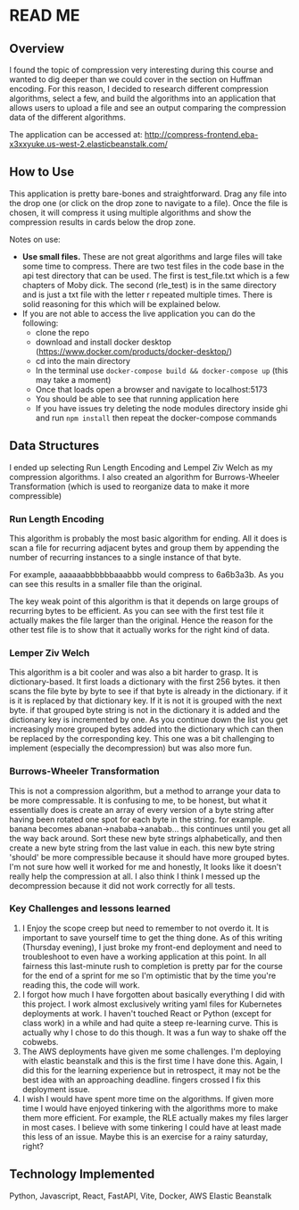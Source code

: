 # READ ME

## Overview

I found the topic of compression very interesting during this course and wanted to dig deeper than we could cover in the section on Huffman encoding. For this reason, I decided to research different compression algorithms, select a few, and build the algorithms into an application that allows users to upload a file and see an output comparing the compression data of the different algorithms.

The application can be accessed at: http://compress-frontend.eba-x3xxyuke.us-west-2.elasticbeanstalk.com/

## How to Use

This application is pretty bare-bones and straightforward. Drag any file into the drop one (or click on the drop zone to navigate to a file). Once the file is chosen, it will compress it using multiple algorithms and show the compression results in cards below the drop zone.

Notes on use:

- **Use small files.** These are not great algorithms and large files will take some time to compress. There are two test files in the code base in the api test directory that can be used. The first is test_file.txt which is a few chapters of Moby dick. The second (rle_test) is in the same directory and is just a txt file with the letter r repeated multiple times. There is solid reasoning for this which will be explained below.
- If you are not able to access the live application you can do the following:
    - clone the repo
    - download and install docker desktop (https://www.docker.com/products/docker-desktop/)
    - cd into the main directory
    - In the terminal use `docker-compose build && docker-compose up` (this may take a moment)
    - Once that loads open a browser and navigate to localhost:5173
    - You should be able to see that running application here
    - If you have issues try deleting the node modules directory inside ghi and run `npm install` then repeat the docker-compose commands

## Data Structures

I ended up selecting Run Length Encoding and Lempel Ziv Welch as my compression algorithms. I also created an algorithm for Burrows-Wheeler Transformation (which is used to reorganize data to make it more compressible)

### Run Length Encoding

This algorithm is probably the most basic algorithm for ending. All it does is scan a file for recurring adjacent bytes and group them by appending the number of recurring instances to a single instance of that byte.

For example, aaaaaabbbbbbaaabbb would compress to 6a6b3a3b. As you can see this results in a smaller file than the original.

The key weak point of this algorithm is that it depends on large groups of recurring bytes to be efficient. As you can see with the first test file it actually makes the file larger than the original. Hence the reason for the other test file is to show that it actually works for the right kind of data.

### Lemper Ziv Welch

This algorithm is a bit cooler and was also a bit harder to grasp. It is dictionary-based. It first loads a dictionary with the first 256 bytes. it then scans the file byte by byte to see if that byte is already in the dictionary. if it is it is replaced by that dictionary key. If it is not it is grouped with the next byte. if that grouped byte string is not in the dictionary it is added and the dictionary key is incremented by one. As you continue down the list you get increasingly more grouped bytes added into the dictionary which can then be replaced by the corresponding key. This one was a bit challenging to implement (especially the decompression) but was also more fun.

### Burrows-Wheeler Transformation

This is not a compression algorithm, but a method to arrange your data to be more compressable. It is confusing to me, to be honest, but what it essentially does is create an array of every version of a byte string after having been rotated one spot for each byte in the string. for example. banana becomes abanan->nababa->anabab... this continues until you get all the way back around. Sort these new byte strings alphabetically, and then create a new byte string from the last value in each. this new byte string 'should' be more compressible because it should have more grouped bytes. I'm not sure how well it worked for me and honestly, It looks like it doesn't really help the compression at all. I also think I think I messed up the decompression because it did not work correctly for all tests. 

### Key Challenges and lessons learned

1.  I Enjoy the scope creep but need to remember to not overdo it. It is important to save yourself time to get the thing done. As of this writing (Thursday evening), I just broke my front-end deployment and need to troubleshoot to even have a working application at this point. In all fairness this last-minute rush to completion is pretty par for the course for the end of a sprint for me so I'm optimistic that by the time you're reading this, the code will work.
2.  I forgot how much I have forgotten about basically everything I did with this project. I work almost exclusively writing yaml files for Kubernetes deployments at work. I haven't touched React or Python (except for class work) in a while and had quite a steep re-learning curve. This is actually why I chose to do this though. It was a fun way to shake off the cobwebs.
3.  The AWS deployments have given me some challenges. I'm deploying with elastic beanstalk and this is the first time I have done this. Again, I did this for the learning experience but in retrospect, it may not be the best idea with an approaching deadline. fingers crossed I fix this deployment issue.
4.  I wish I would have spent more time on the algorithms. If given more time I would have enjoyed tinkering with the algorithms more to make them more efficient. For example, the RLE actually makes my files larger in most cases. I believe with some tinkering I could have at least made this less of an issue. Maybe this is an exercise for a rainy saturday, right?

## Technology Implemented

Python, Javascript, React, FastAPI, Vite, Docker, AWS Elastic Beanstalk
